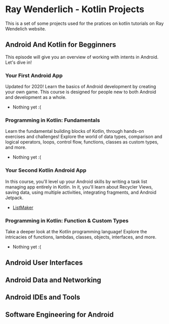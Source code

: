 # Ray Wenderlich - Kotlin Projects
This is a set of some projects used for the pratices on kotlin tutorials on Ray Wendelich website.


## Android And Kotlin for Begginners
This episode will give you an overview of working with intents in Android. Let's dive in!

### Your First Android App
Updated for 2020! Learn the basics of Android development by creating your own game. This course is designed for people new to both Android and development as a whole.
- Nothing yet :(

### Programming in Kotlin: Fundamentals
Learn the fundamental building blocks of Kotlin, through hands-on exercises and challenges! Explore the world of data types, comparison and logical operators, loops, control flow, functions, classes as custom types, and more.
- Nothing yet :(

### Your Second Kotlin Android App
In this course, you'll level up your Android skills by writing a task list managing app entirely in Kotlin. In it, you'll learn about Recycler Views, saving data, using multiple activities, integrating fragments, and Android Jetpack.
- [ListMaker](./ListMaker)

### Programming in Kotlin: Function & Custom Types
Take a deeper look at the Kotlin programming language! Explore the intricacies of functions, lambdas, classes, objects, interfaces, and more.
- Nothing yet :(

## Android User Interfaces

## Android Data and Networking
## Android IDEs and Tools
## Software Engineering for Android

